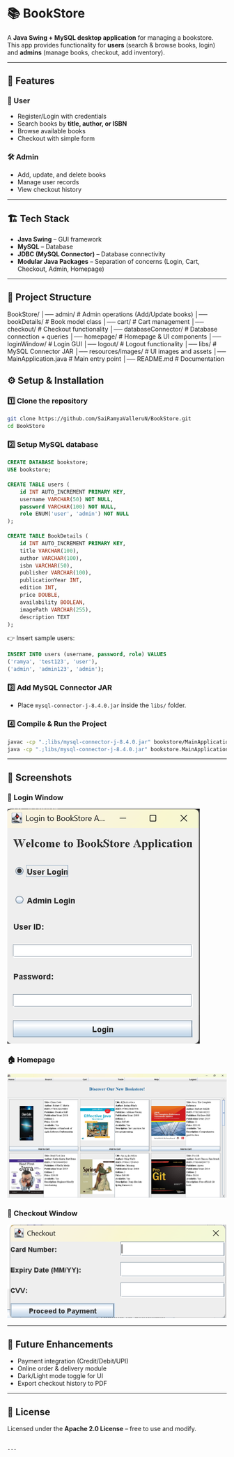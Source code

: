 # 📚 BookStore

A **Java Swing + MySQL desktop application** for managing a bookstore.  
This app provides functionality for **users** (search & browse books, login) and **admins** (manage books, checkout, add inventory).

---

## 🚀 Features

### 👤 User
- Register/Login with credentials  
- Search books by **title, author, or ISBN**  
- Browse available books  
- Checkout with simple form  

### 🛠️ Admin
- Add, update, and delete books  
- Manage user records  
- View checkout history  

---

## 🏗️ Tech Stack
- **Java Swing** – GUI framework  
- **MySQL** – Database  
- **JDBC (MySQL Connector)** – Database connectivity  
- **Modular Java Packages** – Separation of concerns (Login, Cart, Checkout, Admin, Homepage)  

---

## 📂 Project Structure
BookStore/
│── admin/                # Admin operations (Add/Update books)
│── bookDetails/          # Book model class
│── cart/                 # Cart management
│── checkout/             # Checkout functionality
│── databaseConnector/    # Database connection + queries
│── homepage/             # Homepage & UI components
│── loginWindow/          # Login GUI
│── logout/               # Logout functionality
│── libs/                 # MySQL Connector JAR
│── resources/images/     # UI images and assets
│── MainApplication.java  # Main entry point
│── README.md             # Documentation

## ⚙️ Setup & Installation  

### 1️⃣ Clone the repository  
```bash
git clone https://github.com/SaiRamyaValleruN/BookStore.git
cd BookStore
````

### 2️⃣ Setup MySQL database

```sql
CREATE DATABASE bookstore;
USE bookstore;

CREATE TABLE users (
    id INT AUTO_INCREMENT PRIMARY KEY,
    username VARCHAR(50) NOT NULL,
    password VARCHAR(100) NOT NULL,
    role ENUM('user', 'admin') NOT NULL
);

CREATE TABLE BookDetails (
    id INT AUTO_INCREMENT PRIMARY KEY,
    title VARCHAR(100),
    author VARCHAR(100),
    isbn VARCHAR(50),
    publisher VARCHAR(100),
    publicationYear INT,
    edition INT,
    price DOUBLE,
    availability BOOLEAN,
    imagePath VARCHAR(255),
    description TEXT
);
```

👉 Insert sample users:

```sql
INSERT INTO users (username, password, role) VALUES
('ramya', 'test123', 'user'),
('admin', 'admin123', 'admin');
```

### 3️⃣ Add MySQL Connector JAR

* Place `mysql-connector-j-8.4.0.jar` inside the `libs/` folder.

### 4️⃣ Compile & Run the Project

```bash
javac -cp ".;libs/mysql-connector-j-8.4.0.jar" bookstore/MainApplication.java
java -cp ".;libs/mysql-connector-j-8.4.0.jar" bookstore.MainApplication
```

---

## 📸 Screenshots

### 🔑 Login Window
![Login Window](resources/images/login.png)

### 🏠 Homepage
![Homepage](resources/images/homepage.png)

### 🛒 Checkout Window
![Checkout Window](resources/images/checkout.png)

---

## 🔮 Future Enhancements

* Payment integration (Credit/Debit/UPI)
* Online order & delivery module
* Dark/Light mode toggle for UI
* Export checkout history to PDF

---

## 📜 License

Licensed under the **Apache 2.0 License** – free to use and modify.

```

---

